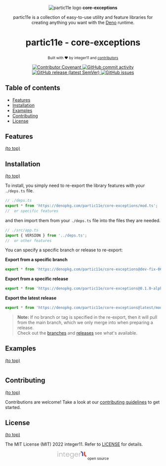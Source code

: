 <p align="center">
<!-- Update log -->
<img alt="partic11e logo" height="70" src="https://raw.githubusercontent.com/partic11e/.github/main/profile/img/logotype.svg" />
<strong>core-exceptions</strong>
</p>

<p align="center">
partic11e is a collection of easy-to-use utility and feature libraries for creating anything you want with the <a href="https://deno.land">Deno</a> runtime.
</p>

<h1 align="center">partic11e - core-exceptions</h1>

<p align="center">
<!-- @TODO Package description -->
</p>

<p align="center">
<!-- @TODO Link to documentation and other resources -->
</p>

<p align="center">
<sub>Built with ❤ by integer11 and <a href="https://github.com/partic11e/core-exceptions/graphs/contributors">contributors</a></sub>
</p>

<p align="center">
<a href="https://github.com/partic11e/core-exceptions/blob/main/CODE_OF_CONDUCT.md">
  <img alt="Contributor Covenant" src="https://img.shields.io/badge/Contributor%20Covenant-2.1-4baaaa.svg?style=flat-square" />
</a>
<a href="https://github.com/partic11e/core-exceptions/commits">
  <img alt="GitHub commit activity" src="https://img.shields.io/github/commit-activity/m/partic11e/core-exceptions?style=flat-square">
</a>
<a href="https://github.com/partic11e/core-exceptions/releases">
  <img alt="GitHub release (latest SemVer)" src="https://img.shields.io/github/v/release/partic11e/core-exceptions?style=flat-square" />
</a>
<a href="https://github.com/partic11e/core-exceptions/issues">
  <img alt="GitHub issues" src="https://img.shields.io/github/issues-raw/partic11e/core-exceptions?style=flat-square">
</a>
</p>

## Table of contents

- [Features](#features)
- [Installation](#installation)
- [Examples](#examples)
- [Contributing](#contributing)
- [License](#license)

## Features

[(to top)](#table-of-contents)

<!-- @TODO Enumerate key features -->

## Installation

[(to top)](#table-of-contents)

To install, you simply need to re-export the library features with your `./deps.ts` file.

```ts
// ./deps.ts
export * from 'https://denopkg.com/partic11e/core-exceptions/mod.ts';
//  or specific features
```

and then import them from your `./deps.ts` file into the files they are needed.

```ts
// ./src/app.ts
import { VERSION } from '../deps.ts';
//  or other features
```

You can specify a specific branch or release to re-export:

**Export from a specific branch**

```ts
export * from 'https://denopkg.com/partic11e/core-exceptions@dev-fix-06145/mod.ts';
```

**Export from a specific release**

```ts
export * from 'https://denopkg.com/partic11e/core-exceptions@0.1.0-alpha/mod.ts';
```

**Export the latest release**

```ts
export * from 'https://denopkg.com/partic11e/core-exceptions@latest/mod.ts';
```

> **Note:** If no branch or tag is specified in the re-export, then it will pull from the main branch, which we only merge into when preparing a release.\
> Check out the [branches][branches] and [releases][releases] see what's available.

## Examples

[(to top)](#table-of-contents)

<!-- @TODO Add an example, or add links to examples -->

```ts
```

## Contributing

[(to top)](#table-of-contents)

Contributions are welcome! Take a look at our [contributing guidelines][contributing] to get started.

## License

[(to top)](#table-of-contents)

The MIT License (MIT) 2022 integer11. Refer to [LICENSE][license] for details.

<p align="center">
<img
  alt="partic11e logo"
  height="24"
  src="https://raw.githubusercontent.com/i11n/.github/main/profile/img/logotype.svg"
/>
<sub>open source</sub>
</p>

[deno]: https://deno.land "Deno homepage"
[branches]: https://github.com/partic11e/core-exceptions/branches "partic11e/core-exceptions branches on GitHub"
[releases]: https://github.com/partic11e/core-exceptions/releases "partic11e/core-exceptions releases on GitHub"
[contributing]: https://github.com/partic11e/core-exceptions/blob/main/CONTRIBUTING.md "partic11e/core-exceptions contributing guidelines"
[license]: https://github.com/partic11e/core-exceptions/blob/main/LICENSE "partic11e/core-exceptions license"
